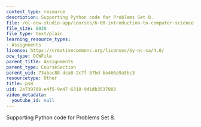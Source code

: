 ```yaml
---
content_type: resource
description: Supporting Python code for Problems Set 8.
file: /ol-ocw-studio-app/courses/6-00-introduction-to-computer-science-and-programming-fall-2008/2e739760e4f59e4763109d1db3537083_ps8.py
file_size: 6039
file_type: text/plain
learning_resource_types:
- Assignments
license: https://creativecommons.org/licenses/by-nc-sa/4.0/
ocw_type: OCWFile
parent_title: Assignments
parent_type: CourseSection
parent_uid: 73abac88-dca8-2c7f-57bd-be466a9a5bc3
resourcetype: Other
title: ps8
uid: 2e739760-e4f5-9e47-6310-9d1db3537083
video_metadata:
  youtube_id: null
---
```

Supporting Python code for Problems Set 8.